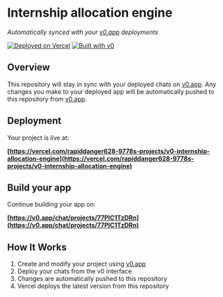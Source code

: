 # Internship allocation engine

*Automatically synced with your [v0.app](https://v0.app) deployments*

[![Deployed on Vercel](https://img.shields.io/badge/Deployed%20on-Vercel-black?style=for-the-badge&logo=vercel)](https://vercel.com/rapiddanger628-9778s-projects/v0-internship-allocation-engine)
[![Built with v0](https://img.shields.io/badge/Built%20with-v0.app-black?style=for-the-badge)](https://v0.app/chat/projects/77PlC1TzDRn)

## Overview

This repository will stay in sync with your deployed chats on [v0.app](https://v0.app).
Any changes you make to your deployed app will be automatically pushed to this repository from [v0.app](https://v0.app).

## Deployment

Your project is live at:

**[https://vercel.com/rapiddanger628-9778s-projects/v0-internship-allocation-engine](https://vercel.com/rapiddanger628-9778s-projects/v0-internship-allocation-engine)**

## Build your app

Continue building your app on:

**[https://v0.app/chat/projects/77PlC1TzDRn](https://v0.app/chat/projects/77PlC1TzDRn)**

## How It Works

1. Create and modify your project using [v0.app](https://v0.app)
2. Deploy your chats from the v0 interface
3. Changes are automatically pushed to this repository
4. Vercel deploys the latest version from this repository
